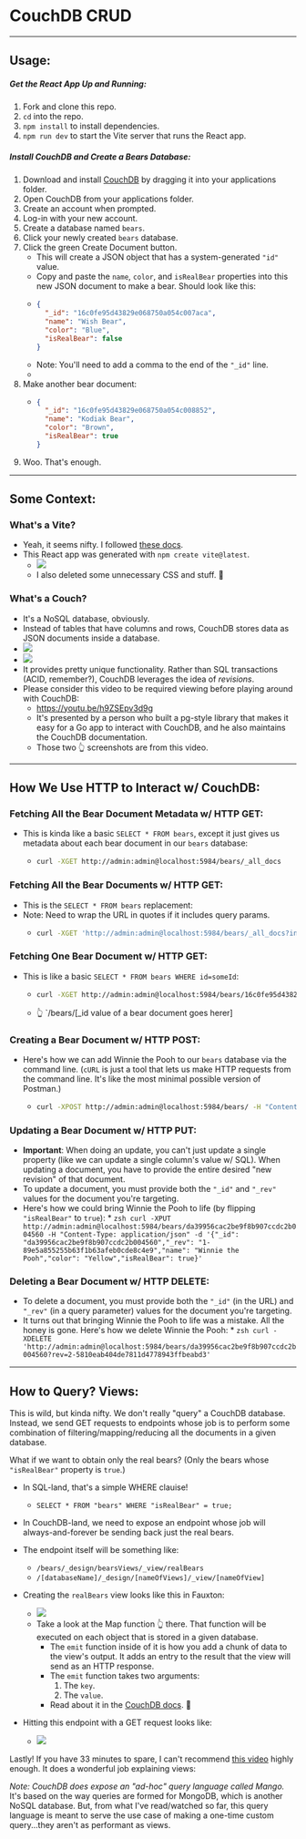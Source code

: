 # CouchDB CRUD

---

## Usage:

##### Get the React App Up and Running:
1. Fork and clone this repo.
2. `cd` into the repo.
3. `npm install` to install dependencies.
4. `npm run dev` to start the Vite server that runs the React app.

##### Install CouchDB and Create a Bears Database:
1. Download and install [CouchDB](https://couchdb.apache.org/#download) by dragging it into your applications folder.
2. Open CouchDB from your applications folder.
3. Create an account when prompted.
4. Log-in with your new account.
5. Create a database named `bears`.
6. Click your newly created `bears` database.
7. Click the green Create Document button.
    * This will create a JSON object that has a system-generated `"id"` value.
    * Copy and paste the `name`, `color`, and `isRealBear` properties into this new JSON document to make a bear. Should look like this:
    *   ```JSON
        {
          "_id": "16c0fe95d43829e068750a054c007aca",
          "name": "Wish Bear",
          "color": "Blue",
          "isRealBear": false
        }
        ```
    * Note: You'll need to add a comma to the end of the `"_id"` line.
    * 
8. Make another bear document:
    *   ```JSON
        {
          "_id": "16c0fe95d43829e068750a054c008852",
          "name": "Kodiak Bear",
          "color": "Brown",
          "isRealBear": true
        }
        ```
9. Woo. That's enough.

---

## Some Context:

### What's a Vite?
* Yeah, it seems nifty. I followed [these docs](https://vitejs.dev/guide/).
* This React app was generated with `npm create vite@latest`.
  * ![](./readme_assets/react_app_via_vite.gif)
  * I also deleted some unnecessary CSS and stuff. 🙂

### What's a Couch?
* It's a NoSQL database, obviously.
* Instead of tables that have columns and rows, CouchDB stores data as JSON documents inside a database.
* ![](./readme_assets/couch_api1.jpeg)
* ![](./readme_assets/couch_api2.jpeg)
* It provides pretty unique functionality. Rather than SQL transactions (ACID, remember?), CouchDB leverages the idea of *revisions*.
* Please consider this video to be required viewing before playing around with CouchDB:
  * https://youtu.be/h9ZSEpv3d9g
  * It's presented by a person who built a pg-style library that makes it easy for a Go app to interact with CouchDB, and he also maintains the CouchDB documentation.
  * Those two 👆 screenshots are from this video.

---

## How We Use HTTP to Interact w/ CouchDB:

### Fetching All the Bear Document Metadata w/ HTTP GET:
* This is kinda like a basic `SELECT * FROM bears`, except it just gives us metadata about each bear document in our `bears` database:
    * ```zsh
      curl -XGET http://admin:admin@localhost:5984/bears/_all_docs
      ```

### Fetching All the Bear Documents w/ HTTP GET:
* This is the `SELECT * FROM bears` replacement:
* Note: Need to wrap the URL in quotes if it includes query params.
    * ```zsh
      curl -XGET 'http://admin:admin@localhost:5984/bears/_all_docs?include_docs=true'
      ```

### Fetching One Bear Document w/ HTTP GET:
* This is like a basic `SELECT * FROM bears WHERE id=someId`:
    * ```zsh
      curl -XGET http://admin:admin@localhost:5984/bears/16c0fe95d43829e068750a054c007aca
      ```
    * 👆 `/bears/[_id value of a bear document goes herer]

### Creating a Bear Document w/ HTTP POST:
* Here's how we can add Winnie the Pooh to our `bears` database via the command line. (`cURL` is just a tool that lets us make HTTP requests from the command line. It's like the most minimal possible version of Postman.)
    * ```zsh
      curl -XPOST http://admin:admin@localhost:5984/bears/ -H "Content-Type: application/json" -d '{"name": "Winnie the Pooh","color": "Yellow","isRealBear": false}'
      ```

### Updating a Bear Document w/ HTTP PUT:
* **Important**: When doing an update, you can't just update a single property (like we can update a single column's value w/ SQL). When updating a document, you have to provide the entire desired "new revision" of that document.
* To update a document, you must provide both the `"_id"` and `"_rev"` values for the document you're targeting.
* Here's how we could bring Winnie the Pooh to life (by flipping `"isRealBear"` to `true`):
      * ```zsh
      curl -XPUT http://admin:admin@localhost:5984/bears/da39956cac2be9f8b907ccdc2b004560 -H "Content-Type: application/json" -d '{"_id": "da39956cac2be9f8b907ccdc2b004560","_rev": "1-89e5a855255b63f1b63afeb0cde8c4e9","name": "Winnie the Pooh","color": "Yellow","isRealBear": true}'
      ```

### Deleting a Bear Document w/ HTTP DELETE:
* To delete a document, you must provide both the `"_id"` (in the URL) and `"_rev"` (in a query parameter) values for the document you're targeting.
* It turns out that bringing Winnie the Pooh to life was a mistake. All the honey is gone. Here's how we delete Winnie the Pooh:
      * ```zsh
      curl -XDELETE 'http://admin:admin@localhost:5984/bears/da39956cac2be9f8b907ccdc2b004560?rev=2-5810eab404de7811d4778943ffbeabd3'
      ```
      
---

## How to Query? Views:

This is wild, but kinda nifty. We don't really "query" a CouchDB database. Instead, we send GET requests to endpoints whose job is to perform some combination of filtering/mapping/reducing all the documents in a given database.

What if we want to obtain only the real bears? (Only the bears whose `"isRealBear"` property is `true`.)

* In SQL-land, that's a simple WHERE clauise!
    * `SELECT * FROM "bears" WHERE "isRealBear" = true;`

* In CouchDB-land, we need to expose an endpoint whose job will always-and-forever be sending back just the real bears.
* The endpoint itself will be something like:
    * `/bears/_design/bearsViews/_view/realBears`
    * `/[databaseName]/_design/[nameOfViews]/_view/[nameOfView]`
* Creating the `realBears` view looks like this in Fauxton:
    * ![](./readme_assets/fauxton_real_bears.png)
    * Take a look at the Map function 👆 there. That function will be executed on each object that is stored in a given database.
        * The `emit` function inside of it is how you add a chunk of data to the view's output. It adds an entry to the result that the view will send as an HTTP response.
        * The `emit` function takes two arguments:
            1. The `key`.
            2. The `value`.
        * Read about it in the [CouchDB docs](https://docs.couchdb.org/en/stable/ddocs/views/intro.html). 🙂
* Hitting this endpoint with a GET request looks like:
    * ![](./readme_assets/real_bears_response.png)

Lastly! If you have 33 minutes to spare, I can't recommend [this video](https://www.youtube.com/watch?v=c60DGao6sls) highly enough. It does a wonderful job explaining views:

*Note: CouchDB does expose an "ad-hoc" query language called Mango.* It's based on the way queries are formed for MongoDB, which is another NoSQL database. But, from what I've read/watched so far, this query language is meant to serve the use case of making a one-time custom query...they aren't as performant as views.
